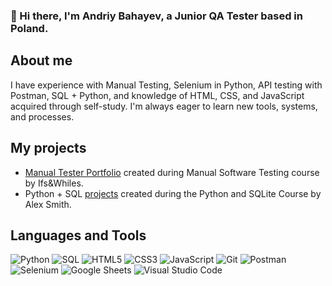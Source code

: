 ### 👋 Hi there, I'm Andriy Bahayev, a Junior QA Tester based in Poland.

## About me
I have experience with Manual Testing, Selenium in Python, API testing with Postman, SQL + Python, and knowledge of HTML, CSS, and JavaScript acquired through self-study. I'm always eager to learn new tools, systems, and processes.

## My projects
* [Manual Tester Portfolio](https://github.com/ABfeMate/manual_tester_portfolio/blob/main/andriy_bahayev_manual_software_portfolio.pdf) created during Manual Software Testing course by Ifs&Whiles.
* Python + SQL [projects](https://github.com/ABfeMate/python_sql_course_tasks) created during the Python and SQLite Course by Alex Smith.

## Languages and Tools
<p>
  <img src="https://img.shields.io/badge/-Python-3776AB?logo=python&logoColor=white&style=for-the-badge" alt="Python" />
  <img src="https://img.shields.io/badge/-SQL-4479A1?logo=mysql&logoColor=white&style=for-the-badge" alt="SQL" />
  <img src="https://img.shields.io/badge/-HTML5-E34F26?logo=html5&logoColor=white&style=for-the-badge" alt="HTML5" />
  <img src="https://img.shields.io/badge/-CSS3-1572B6?logo=css3&logoColor=white&style=for-the-badge" alt="CSS3" />
  <img src="https://img.shields.io/badge/-JavaScript-F7DF1E?logo=javascript&logoColor=black&style=for-the-badge" alt="JavaScript" />
  <img src="https://img.shields.io/badge/-Git-F05032?logo=git&logoColor=white&style=for-the-badge" alt="Git" />
  <img src="https://img.shields.io/badge/-Postman-FF6C37?logo=postman&logoColor=white&style=for-the-badge" alt="Postman" />
  <img src="https://img.shields.io/badge/-Selenium-43B02A?logo=selenium&logoColor=white&style=for-the-badge" alt="Selenium" />
  <img src="https://img.shields.io/badge/-Google%20Sheets-34A853?logo=google-sheets&logoColor=white&style=for-the-badge" alt="Google Sheets" />
  <img src="https://img.shields.io/badge/-Visual%20Studio%20Code-007ACC?logo=visual-studio-code&logoColor=white&style=for-the-badge" alt="Visual Studio Code" />
</p>


<!--
**ABfeMate/AbfeMate** is a ✨ _special_ ✨ repository because its `README.md` (this file) appears on your GitHub profile.

Here are some ideas to get you started:

- 🔭 I’m currently working on ...
- 🌱 I’m currently learning ...
- 👯 I’m looking to collaborate on ...
- 🤔 I’m looking for help with ...
- 💬 Ask me about ...
- 📫 How to reach me: ...
- 😄 Pronouns: ...
- ⚡ Fun fact: ...
-->
